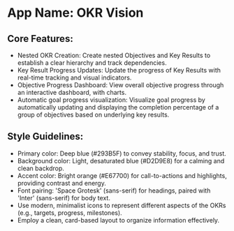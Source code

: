 # **App Name**: OKR Vision

## Core Features:

- Nested OKR Creation: Create nested Objectives and Key Results to establish a clear hierarchy and track dependencies.
- Key Result Progress Updates: Update the progress of Key Results with real-time tracking and visual indicators.
- Objective Progress Dashboard: View overall objective progress through an interactive dashboard, with charts.
- Automatic goal progress visualization: Visualize goal progress by automatically updating and displaying the completion percentage of a group of objectives based on underlying key results.

## Style Guidelines:

- Primary color: Deep blue (#293B5F) to convey stability, focus, and trust.
- Background color: Light, desaturated blue (#D2D9E8) for a calming and clean backdrop.
- Accent color: Bright orange (#E67700) for call-to-actions and highlights, providing contrast and energy.
- Font pairing: 'Space Grotesk' (sans-serif) for headings, paired with 'Inter' (sans-serif) for body text.
- Use modern, minimalist icons to represent different aspects of the OKRs (e.g., targets, progress, milestones).
- Employ a clean, card-based layout to organize information effectively.